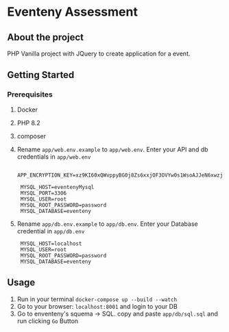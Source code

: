 # Eventeny Assessment

## About the project
<p>
PHP Vanilla project with JQuery to create application for a event.
</p>

## Getting Started

### Prerequisites

1. Docker
2. PHP 8.2
3. composer
4. Rename `app/web.env.example` to `app/web.env`. Enter your API and db credentials in `app/web.env`
   ```web.env
    APP_ENCRYPTION_KEY=xz9KI60xQWvppyBG0j8Zs6xxjOF3OVYw0s1WsoAJJeN6xwzjbRUc

    MYSQL_HOST=eventenyMysql
    MYSQL_PORT=3306
    MYSQL_USER=root
    MYSQL_ROOT_PASSWORD=password
    MYSQL_DATABASE=eventeny

   ``` 

5. Rename `app/db.env.example` to `app/db.env`. Enter your Database credential in `app/db.env`
   ```db.env
    MYSQL_HOST=localhost
    MYSQL_USER=root
    MYSQL_ROOT_PASSWORD=password
    MYSQL_DATABASE=eventeny
   ``` 

## Usage

1. Run in your terminal `docker-compose up --build --watch`
2. Go to your browser: `localhost:8001` and login to your DB
3. Go to enventeny's squema -> SQL. copy and paste `app/db/sql.sql` and run clicking `Go` Button
